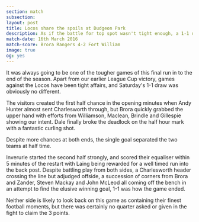 ```yaml
---
section: match
subsection:
layout: post
title: Locos share the spoils at Dudgeon Park
description: As if the battle for top spot wasn't tight enough, a 1-1 draw at home against Inverurie Loco Works leaves Brora looking for favourable results elsewhere.
match-date: 16th March 2016
match-score: Brora Rangers 4-2 Fort William
image: true
og: yes
---
```

It was always going to be one of the tougher games of this final run in to the end of the season. Apart from our earlier League Cup victory, games against the Locos have been tight affairs, and Saturday's 1-1 draw was obviously no different.

The visitors created the first half chance in the opening minutes when Andy Hunter almost sent Charlesworth through, but Brora quickly grabbed the upper hand with efforts from Williamson, Maclean, Brindle and Gillespie showing our intent. Dale finally broke the deadlock on the half hour mark with a fantastic curling shot.

Despite more chances at both ends, the single goal separated the two teams at half time.

Inverurie started the second half strongly, and scored their equaliser within 5 minutes of the restart with Laing being rewarded for a well timed run into the back post. Despite battling play from both sides, a Charlesworth header crossing the line but adjudged offside, a succession of corners from Brora and Zander, Steven Mackay and John McLeod all coming off the bench in an attempt to find the elusive winning goal, 1-1 was how the game ended.

Neither side is likely to look back on this game as containing their finest football moments, but  there was certainly no quarter asked or given in the fight to claim the 3 points.